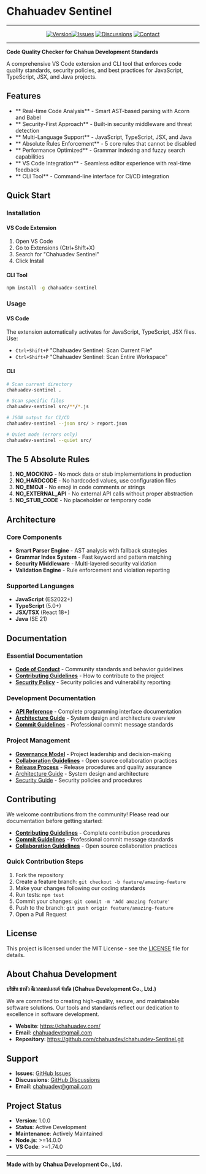 # Chahuadev Sentinel
---

<div align="center">

[![Version](https://img.shields.io/badge/version-1.0.0-blue?style=for-the-badge)![Issues](https://img.shields.io/badge/Report_Issues-GitHub_Issues-red?style=for-the-badge&logo=github)](https://github.com/chahuadev/chahuadev-Sentinel/issues)
[![Discussions](https://img.shields.io/badge/Feature_Requests-GitHub_Discussions-blue?style=for-the-badge&logo=github)](https://github.com/chahuadev/chahuadev-Sentinel/discussions)
[![Contact](https://img.shields.io/badge/Contact-chahuadev@gmail.com-green?style=for-the-badge&logo=gmail)](mailto:chahuadev@gmail.com)

</div>

---

**Code Quality Checker for Chahua Development Standards**

A comprehensive VS Code extension and CLI tool that enforces code quality standards, security policies, and best practices for JavaScript, TypeScript, JSX, and Java projects.

##  Features

- ** Real-time Code Analysis** - Smart AST-based parsing with Acorn and Babel
- ** Security-First Approach** - Built-in security middleware and threat detection
- ** Multi-Language Support** - JavaScript, TypeScript, JSX, and Java
- ** Absolute Rules Enforcement** - 5 core rules that cannot be disabled
- ** Performance Optimized** - Grammar indexing and fuzzy search capabilities
- ** VS Code Integration** - Seamless editor experience with real-time feedback
- ** CLI Tool** - Command-line interface for CI/CD integration

##  Quick Start

### Installation

#### VS Code Extension
1. Open VS Code
2. Go to Extensions (Ctrl+Shift+X)
3. Search for "Chahuadev Sentinel"
4. Click Install

#### CLI Tool
```bash
npm install -g chahuadev-sentinel
```

### Usage

#### VS Code
The extension automatically activates for JavaScript, TypeScript, JSX files. Use:
- `Ctrl+Shift+P`  "Chahuadev Sentinel: Scan Current File"
- `Ctrl+Shift+P`  "Chahuadev Sentinel: Scan Entire Workspace"

#### CLI
```bash
# Scan current directory
chahuadev-sentinel .

# Scan specific files
chahuadev-sentinel src/**/*.js

# JSON output for CI/CD
chahuadev-sentinel --json src/ > report.json

# Quiet mode (errors only)
chahuadev-sentinel --quiet src/
```

##  The 5 Absolute Rules

1. **NO_MOCKING** - No mock data or stub implementations in production
2. **NO_HARDCODE** - No hardcoded values, use configuration files
3. **NO_EMOJI** - No emoji in code comments or strings
4. **NO_EXTERNAL_API** - No external API calls without proper abstraction
5. **NO_STUB_CODE** - No placeholder or temporary code

##  Architecture

### Core Components

- **Smart Parser Engine** - AST analysis with fallback strategies
- **Grammar Index System** - Fast keyword and pattern matching
- **Security Middleware** - Multi-layered security validation
- **Validation Engine** - Rule enforcement and violation reporting

### Supported Languages

- **JavaScript** (ES2022+)
- **TypeScript** (5.0+)
- **JSX/TSX** (React 18+)
- **Java** (SE 21)

##  Documentation

### Essential Documentation
- **[Code of Conduct](docs/CODE_OF_CONDUCT.md)** - Community standards and behavior guidelines
- **[Contributing Guidelines](docs/CONTRIBUTING.md)** - How to contribute to the project
- **[Security Policy](docs/SECURITY.md)** - Security policies and vulnerability reporting

### Development Documentation
- **[API Reference](docs/API.md)** - Complete programming interface documentation
- **[Architecture Guide](docs/ARCHITECTURE.md)** - System design and architecture overview
- **[Commit Guidelines](docs/COMMIT_GUIDELINES.md)** - Professional commit message standards

### Project Management
- **[Governance Model](docs/GOVERNANCE.md)** - Project leadership and decision-making
- **[Collaboration Guidelines](docs/COLLABORATION.md)** - Open source collaboration practices
- **[Release Process](docs/RELEASE_PROCESS.md)** - Release procedures and quality assurance
- [Architecture Guide](docs/ARCHITECTURE.md) - System design and architecture
- [Security Guide](docs/SECURITY.md) - Security policies and procedures

##  Contributing

We welcome contributions from the community! Please read our documentation before getting started:

- **[Contributing Guidelines](docs/CONTRIBUTING.md)** - Complete contribution procedures
- **[Commit Guidelines](docs/COMMIT_GUIDELINES.md)** - Professional commit message standards  
- **[Collaboration Guidelines](docs/COLLABORATION.md)** - Open source collaboration practices

### Quick Contribution Steps

1. Fork the repository
2. Create a feature branch: `git checkout -b feature/amazing-feature`
3. Make your changes following our coding standards
4. Run tests: `npm test`
5. Commit your changes: `git commit -m 'Add amazing feature'`
6. Push to the branch: `git push origin feature/amazing-feature`
7. Open a Pull Request

##  License

This project is licensed under the MIT License - see the [LICENSE](LICENSE) file for details.

##  About Chahua Development

**บริษัท ชาหัว ดีเวลลอปเมนต์ จำกัด (Chahua Development Co., Ltd.)**

We are committed to creating high-quality, secure, and maintainable software solutions. Our tools and standards reflect our dedication to excellence in software development.

- **Website**: https://chahuadev.com/
- **Email**: chahuadev@gmail.com
- **Repository**: https://github.com/chahuadev/chahuadev-Sentinel.git

##  Support

- **Issues**: [GitHub Issues](https://github.com/chahuadev/chahuadev-Sentinel/issues)
- **Discussions**: [GitHub Discussions](https://github.com/chahuadev/chahuadev-Sentinel/discussions)
- **Email**: chahuadev@gmail.com

##  Project Status

- **Version**: 1.0.0
- **Status**: Active Development
- **Maintenance**: Actively Maintained
- **Node.js**: >=14.0.0
- **VS Code**: >=1.74.0

---

**Made with  by Chahua Development Co., Ltd.**
